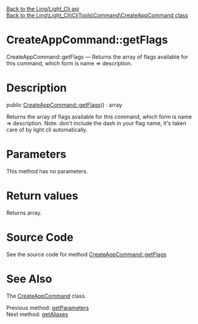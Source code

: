 [Back to the Ling/Light_Cli api](https://github.com/lingtalfi/Light_Cli/blob/master/doc/api/Ling/Light_Cli.md)<br>
[Back to the Ling\Light_Cli\CliTools\Command\CreateAppCommand class](https://github.com/lingtalfi/Light_Cli/blob/master/doc/api/Ling/Light_Cli/CliTools/Command/CreateAppCommand.md)


CreateAppCommand::getFlags
================



CreateAppCommand::getFlags — Returns the array of flags available for this command, which form is name => description.




Description
================


public [CreateAppCommand::getFlags](https://github.com/lingtalfi/Light_Cli/blob/master/doc/api/Ling/Light_Cli/CliTools/Command/CreateAppCommand/getFlags.md)() : array




Returns the array of flags available for this command, which form is name => description.
Note: don't include the dash in your flag name, it's taken care of by light cli automatically.




Parameters
================

This method has no parameters.


Return values
================

Returns array.








Source Code
===========
See the source code for method [CreateAppCommand::getFlags](https://github.com/lingtalfi/Light_Cli/blob/master/CliTools/Command/CreateAppCommand.php#L137-L147)


See Also
================

The [CreateAppCommand](https://github.com/lingtalfi/Light_Cli/blob/master/doc/api/Ling/Light_Cli/CliTools/Command/CreateAppCommand.md) class.

Previous method: [getParameters](https://github.com/lingtalfi/Light_Cli/blob/master/doc/api/Ling/Light_Cli/CliTools/Command/CreateAppCommand/getParameters.md)<br>Next method: [getAliases](https://github.com/lingtalfi/Light_Cli/blob/master/doc/api/Ling/Light_Cli/CliTools/Command/CreateAppCommand/getAliases.md)<br>

